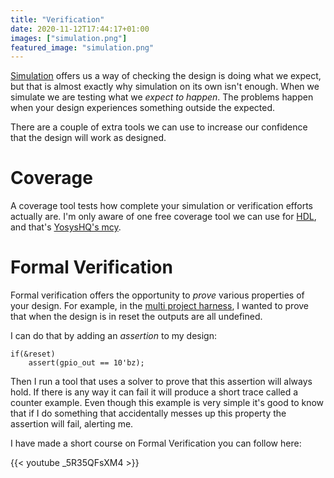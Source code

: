 ```yaml
---
title: "Verification"
date: 2020-11-12T17:44:17+01:00
images: ["simulation.png"]
featured_image: "simulation.png"
---
```


[Simulation](/terminology/simulation) offers us a way of checking the design is doing what we expect, but that is almost exactly why simulation on its own isn't enough.
When we simulate we are testing what we _expect to happen_. The problems happen when your design experiences something outside the expected.

There are a couple of extra tools we can use to increase our confidence that the design will work as designed.

# Coverage

A coverage tool tests how complete your simulation or verification efforts actually are.
I'm only aware of one free coverage tool we can use for [HDL](/terminology/hdl), and that's [YosysHQ's mcy](https://mcy.readthedocs.io/en/latest/tutorial.html).

# Formal Verification

Formal verification offers the opportunity to _prove_ various properties of your design. For example, in the [multi project harness](/post/multi-project-harness), I wanted to 
prove that when the design is in reset the outputs are all undefined.

I can do that by adding an _assertion_ to my design:

    if(&reset)
        assert(gpio_out == 10'bz);

Then I run a tool that uses a solver to prove that this assertion will always hold. If there is any way it can fail it will produce a short trace called a counter example. 
Even though this example is very simple it's good to know that if I do something that accidentally messes up this property the assertion will fail, alerting me.

I have made a short course on Formal Verification you can follow here:

{{< youtube _5R35QFsXM4 >}}

